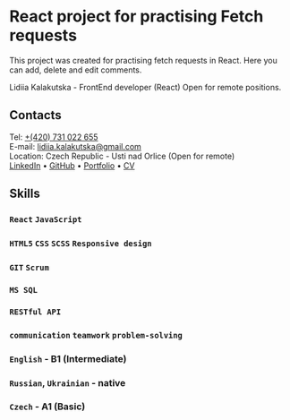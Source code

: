 # React project for practising Fetch requests
This project was created for practising fetch requests in React.
Here you can add, delete and edit comments.

Lidiia Kalakutska - FrontEnd developer (React)
Open for remote positions.

## Contacts

Tel: [+(420) 731 022 655](tel:+420731022655)\
E-mail: [lidiia.kalakutska@gmail.com](mailto:lidiia.kalakutska@gmail.com) \
Location: Czech Republic - Usti nad Orlice (Open for remote)\
[LinkedIn](https://www.linkedin.com/in/lidiia-kalakutska-61418118b/) • 
[GitHub](https://github.com/AriannaLiss) • 
[Portfolio](https://ariannaliss.github.io/portfolio/) • 
[CV](https://www.figma.com/proto/lke6xTQfWXHCTNP9JyPgzN/CV---Lidiia-Kalakutska---FrontEnd-developer-(React)?node-id=2-20)

## Skills

### `React` `JavaScript`
### `HTML5` `CSS` `SCSS` `Responsive design`
### `GIT` `Scrum`
### `MS SQL`
### `RESTful API`
### `communication` `teamwork` `problem-solving`
### `English` - B1 (Intermediate)
### `Russian`, `Ukrainian` - native
### `Czech` - A1 (Basic)
